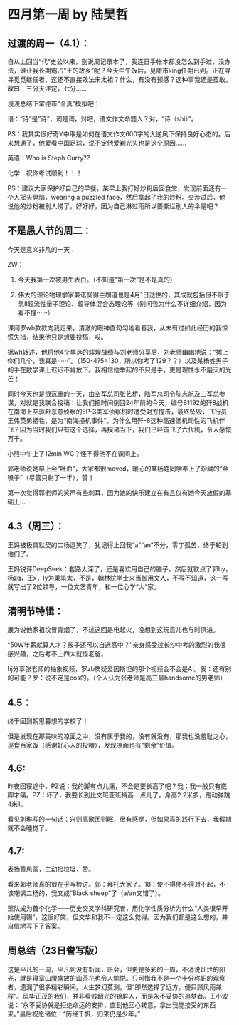 # 四月第一周 by 陆昊哲

## 过渡的周一（4.1）：



自从上回当“代”史公以来，别说周记录本了，我连日手帐本都没怎么到手过，没办法，谁让我长期霸占“王的故乡”呢？今天中午饭后，见陬市king任期已到。正在寻寻觅觅继任者，这还不直接效法宋太祖？什么，有没有预感？这种事我还是蛮敢。故曰：三分天注定，七分……

浅浅总结下常德市“全真”模拟吧：

语：“诗”是“诗”，词是词，对吧，语文作文命题人？对，“诗（shi）”。

PS：我其实很好奇Y中取是如何在语文作文600字的大逆风下保持良好心态的。后来想通了，他爱看中国足球，说不定他爱剃光头也是这个原因……

英语：Who is Steph Curry??

化学：祝你考试顺利！！！

PS：建议大家保护好自己的早餐，某早上我打好炒粉后回食堂，发现前面还有一个人摇头晃脑，wearing a puzzled face，然后拿起了我的炒粉。交涉过后，他说他的炒粉被别人捞了，好好好，因为自己淋过雨所以要撕烂别人的伞是吧？

## 不是愚人节的周二：

今天是意义非凡的一天：

ZW：

1. 今天我第一次被男生表白。（不知道“第一次”是不是真的）

2. 伟大的理论物理学家兼诺奖得主朗道也是4月1日逝世的，其成就包括但不限于氢Ⅱ超流性量子理论、超导体混合态理论等（别问我为什么不详细介绍，因为看不懂······）

 

课间罗wh款款向我走来，清澈的眼神直勾勾地看着我，从未有过如此经历的我惊慌失措，结果他只是想要投稿，哎。

据wh转述，他将他4个单选的辉煌战绩与刘老师分享后，刘老师幽幽地说：“摊上你们几个，我真是······”。（150-4?5=130，所以你考了129？？）以及某杨姓男子的手在数学课上迟迟不肯放下。我相信他举起的不只是手，更是理性永不磨灭的光芒！

同时今天也是很沉重的一天，由空军总司张艺桥，陆军总司令陈志航及三军总参谋，对就是我联合投稿：让我们把时间倒回24年前的今天，编号81192的歼8战机在南海上空驱赶恶意侦察的EP-3美军侦察机时遭受对方撞击，最终坠毁，飞行员王伟英勇牺牲，是为“南海撞机事件”。为什么用歼-8这种高速低机动性的飞机伴飞？因为当时我们只有这个选择，再揆诸当下，我们已经首飞了六代机，令人感慨万千。

 

小熊中午上了12min WC？怪不得他不在课间上。

 

郭老师说她早上会“吐血”，大家都很moved，暖心的某杨姓同学奉上了珍藏的“金嗓子”（尽管只剩了一半），赞！

 

第一次觉得郭老师的笑声有些刺耳，因为她的快乐建立在有且仅有她今天放假的基础上…



## 4.3（周三）：

王妈被极具默契的二杨逗笑了，犹记得上回我“a”“an”不分，零丁孤苦，终于轮到他们了。

 

王妈锐评DeepSeek：套路太深了，还是喜欢用自己的脑子。然后就钦点了郭hy，杨zq，王x，ly为秉笔太，不是，翰林院学士来当御用文人，不写不知道，这一写就写出了2位领导，一位文艺青年，和一位心学“大”家。

 

## 清明节特辑：

展为说他家祖坟冒青烟了，不过这回是电起火，没想到这玩意儿也与时俱进。

 

“50W年薪就算人才？孩子还可以自选高中？”亲身感受过长沙中考的激烈的我很感兴趣，之后考不上四大就怪老爸。

 

hj分享张老师的抽象视频，罗zb质疑爱因斯坦的那个视频会不会是AI。我：还有别的可能？罗：说不定是cos的。（个人认为张老师是高三最handsome的男老师）



## 4.5：

终于回到朝思暮想的学校了！

但是发现在那美味的凉面之中，没有属于我的，没有就没有，那我也没羞耻之心，遂食百家饭（感谢好心人的投喂），发现凉面也有“剩余”价值。



## 4.6:

昨夜回寝途中，PZ说：我的脚有点儿痛，不会是要长高了吧？我：我一般只有崴脚才痛。PZ：坏了，我要长到比文班亚班稍高一点儿了，身高2.2米多，跑动弹跳4米1。

 

看见刘琳写的一句话：兴则高歌困则眠，很有感觉，但如果真的践行下去，我假期就不会睡觉了。



## 4.7:

表扬黄思蒙，主动捡垃圾，赞。

看来郭老师真的很在乎写检讨。郭：拜托大家了。18：使不得使不得对不起，不该嘲讽二杨的，我又成“Black sheep”了（a/an又错了）。

罡队成为首个化学——历史交叉学科研究者，用化学性质分析为什么“人类很早开始使用锡”，这很好笑，但文华和我不一定这么觉得。因为我们都是这么想的，并自信地写下了答案。



## 周总结（23日誊写版）

这是平凡的一周，平凡到没有新闻，班会，但更是多彩的一周，不消说灿烂的阳光，就是寝室山腰盛放的山茶花也令人愉悦。只可惜我不是一个十分称职的观察者，遗漏了很多精彩瞬间。人生梦幻莫测，但“即然选择了远方，便只顾风雨兼程”。风华正茂的我们，并非看贱韶光的锦屏人，而是永不妥协的追梦者。王小波说：“永不妥协就是拒绝命运的安排，直到他回心转意，拿出我能接受的东西来。”最后祝愿诸位：“历经千帆，归来仍是少年。”